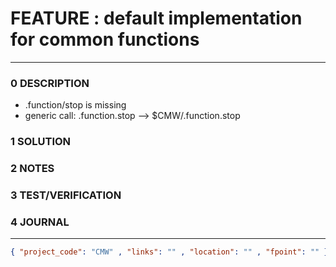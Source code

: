 # FEATURE : default implementation for common functions
--------------------------------
### 0 DESCRIPTION
- .function/stop is missing
- generic call: .function.stop --> $CMW/.function.stop

### 1 SOLUTION


### 2 NOTES


### 3 TEST/VERIFICATION


### 4 JOURNAL



--------------------------------
```json
{ "project_code": "CMW" , "links": "" , "location": "" , "fpoint": "" }
```
